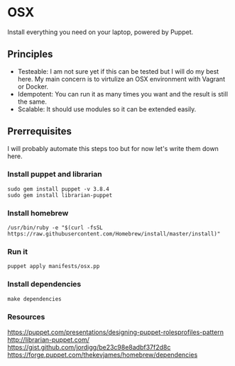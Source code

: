# OSX

Install everything you need on your laptop, powered by Puppet.

## Principles

- Testeable: I am not sure yet if this can be tested but I will do my best here. My main concern is to virtulize an OSX environment with Vagrant or Docker.
- Idempotent: You can run it as many times you want and the result is still the same.
- Scalable: It should use modules so it can be extended easily.

## Prerrequisites

I will probably automate this steps too but for now let's write them down here.

### Install puppet and librarian

    sudo gem install puppet -v 3.8.4
    sudo gem install librarian-puppet

### Install homebrew

    /usr/bin/ruby -e "$(curl -fsSL https://raw.githubusercontent.com/Homebrew/install/master/install)"

### Run it

    puppet apply manifests/osx.pp

### Install dependencies

    make dependencies

### Resources

https://puppet.com/presentations/designing-puppet-rolesprofiles-pattern
http://librarian-puppet.com/
https://gist.github.com/jordigg/be23c98e8adbf37f2d8c
https://forge.puppet.com/thekevjames/homebrew/dependencies
